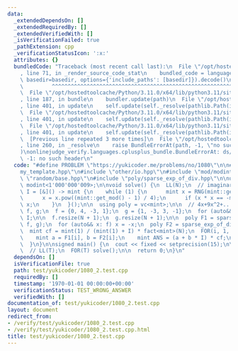```yaml
---
data:
  _extendedDependsOn: []
  _extendedRequiredBy: []
  _extendedVerifiedWith: []
  _isVerificationFailed: true
  _pathExtension: cpp
  _verificationStatusIcon: ':x:'
  attributes: {}
  bundledCode: "Traceback (most recent call last):\n  File \"/opt/hostedtoolcache/Python/3.11.0/x64/lib/python3.11/site-packages/onlinejudge_verify/documentation/build.py\"\
    , line 71, in _render_source_code_stat\n    bundled_code = language.bundle(stat.path,\
    \ basedir=basedir, options={'include_paths': [basedir]}).decode()\n          \
    \         ^^^^^^^^^^^^^^^^^^^^^^^^^^^^^^^^^^^^^^^^^^^^^^^^^^^^^^^^^^^^^^^^^^^^^^^^^^^^^^^^^\n\
    \  File \"/opt/hostedtoolcache/Python/3.11.0/x64/lib/python3.11/site-packages/onlinejudge_verify/languages/cplusplus.py\"\
    , line 187, in bundle\n    bundler.update(path)\n  File \"/opt/hostedtoolcache/Python/3.11.0/x64/lib/python3.11/site-packages/onlinejudge_verify/languages/cplusplus_bundle.py\"\
    , line 401, in update\n    self.update(self._resolve(pathlib.Path(included), included_from=path))\n\
    \  File \"/opt/hostedtoolcache/Python/3.11.0/x64/lib/python3.11/site-packages/onlinejudge_verify/languages/cplusplus_bundle.py\"\
    , line 401, in update\n    self.update(self._resolve(pathlib.Path(included), included_from=path))\n\
    \  File \"/opt/hostedtoolcache/Python/3.11.0/x64/lib/python3.11/site-packages/onlinejudge_verify/languages/cplusplus_bundle.py\"\
    , line 401, in update\n    self.update(self._resolve(pathlib.Path(included), included_from=path))\n\
    \  [Previous line repeated 3 more times]\n  File \"/opt/hostedtoolcache/Python/3.11.0/x64/lib/python3.11/site-packages/onlinejudge_verify/languages/cplusplus_bundle.py\"\
    , line 260, in _resolve\n    raise BundleErrorAt(path, -1, \"no such header\"\
    )\nonlinejudge_verify.languages.cplusplus_bundle.BundleErrorAt: ds/swag.hpp: line\
    \ -1: no such header\n"
  code: "#define PROBLEM \"https://yukicoder.me/problems/no/1080\"\n\n#include \"\
    my_template.hpp\"\n#include \"other/io.hpp\"\n#include \"mod/modint.hpp\"\n#include\
    \ \"random/base.hpp\"\n#include \"poly/sparse_exp_of_div.hpp\"\n\nusing mint =\
    \ modint<1'000'000'009>;\n\nvoid solve() {\n  LL(N);\n  // imaginary unit\n  mint\
    \ I = [&]() -> mint {\n    while (1) {\n      mint x = RNG(mint::get_mod());\n\
    \      x = x.pow((mint::get_mod() - 1) / 4);\n      if (x * x == -mint(1)) return\
    \ x;\n    }\n  }();\n\n  using poly = vc<mint>;\n\n  // 4x+9x^2+... = f/g\n  poly\
    \ f, g;\n  f = {0, 4, -3, 1};\n  g = {1, -3, 3, -1};\n  for (auto&& x: f) x *=\
    \ I;\n\n  f.resize(N + 1);\n  g.resize(N + 1);\n\n  poly F1 = sparse_exp_of_div(N,\
    \ f, g);\n  for (auto&& x: f) x = -x;\n  poly F2 = sparse_exp_of_div(N, f, g);\n\
    \  mint cf = mint(1) / (mint(1) + I) * fact<mint>(N);\n  FOR(i, 1, N + 1) {\n\
    \    mint a = F1[i], b = F2[i];\n    mint ANS = (a + b * I) * cf;\n    print(ANS);\n\
    \  }\n}\n\nsigned main() {\n  cout << fixed << setprecision(15);\n\n  ll T = 1;\n\
    \  // LL(T);\n  FOR(T) solve();\n\n  return 0;\n}\n"
  dependsOn: []
  isVerificationFile: true
  path: test/yukicoder/1080_2.test.cpp
  requiredBy: []
  timestamp: '1970-01-01 00:00:00+00:00'
  verificationStatus: TEST_WRONG_ANSWER
  verifiedWith: []
documentation_of: test/yukicoder/1080_2.test.cpp
layout: document
redirect_from:
- /verify/test/yukicoder/1080_2.test.cpp
- /verify/test/yukicoder/1080_2.test.cpp.html
title: test/yukicoder/1080_2.test.cpp
---
```

